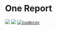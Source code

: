 # One Report
![](https://github.com/TeamTash/one_report/workflows/Frontend/badge.svg)
![](https://github.com/TeamTash/one_report/workflows/Backend/badge.svg)
[![codecov](https://codecov.io/gh/TeamTash/one_report/branch/master/graph/badge.svg)](https://codecov.io/gh/TeamTash/one_report)
